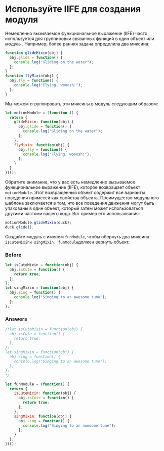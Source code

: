 # Используйте IIFE для создания модуля
Немедленно вызываемое функциональное выражение (IIFE) часто используется для группировки связанных функций в один объект или _модуль_ . Например, более ранняя задача определила два миксина:
```javascript
function glideMixin(obj) {
  obj.glide = function() {
    console.log("Gliding on the water");
  };
}
function flyMixin(obj) {
  obj.fly = function() {
    console.log("Flying, wooosh!");
  };
}
```
Мы можем сгруппировать эти миксины в модуль следующим образом:
```javascript
let motionModule = (function () {
  return {
    glideMixin: function(obj) {
      obj.glide = function() {
        console.log("Gliding on the water");
      };
    },
    flyMixin: function(obj) {
      obj.fly = function() {
        console.log("Flying, wooosh!");
      };
    }
  }
})();
```
Обратите внимание, что у вас есть немедленно вызываемое функциональное выражение (IIFE), которое возвращает объект `motionModule`. Этот возвращенный объект содержит все варианты поведения примесей как свойства объекта. Преимущество модульного шаблона заключается в том, что все поведения движения могут быть упакованы в один объект, который затем может использоваться другими частями вашего кода. Вот пример его использования:
```javascript
motionModule.glideMixin(duck);
duck.glide();
```
Создайте модуль с именем `funModule`, чтобы обернуть два миксина `isCuteMixinи singMixin. funModule`должен вернуть объект.

### Before
```javascript
let isCuteMixin = function(obj) {
  obj.isCute = function() {
    return true;
  };
};
let singMixin = function(obj) {
  obj.sing = function() {
    console.log("Singing to an awesome tune");
  };
};
```
### Answers
```javascript
/*let isCuteMixin = function(obj) {
  obj.isCute = function() {
    return true;
  };
};
let singMixin = function(obj) {
  obj.sing = function() {
    console.log("Singing to an awesome tune");
  };
};
*/

let funModule = (function() {
  return {
    isCuteMixin: function(obj) {
      obj.isCute = function() {
        return true;
      };
    },
    singMixin: function(obj) {
      obj.sing = function() {
        console.log("Singing to an awesome tune");
      };
    }
  };
})();
```
